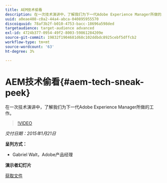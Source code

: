 ```yaml
---
title: AEM技术偷看
description: 在一次技术演讲中，了解我们为下一代Adobe Experience Manager所做的工作。
uuid: a0eae408-c0a2-44a4-abca-040895955570
discoiquuid: 78af3b2f-b010-4753-bacc-18696a598ded
targetaudience: target-audience advanced
exl-id: 4724b377-0954-49f2-8003-59861284209e
source-git-commit: 19832f1904681d68c102ddbdc8925cebf5dffcb2
workflow-type: tm+mt
source-wordcount: '63'
ht-degree: 3%

---
```


# AEM技术偷看{#aem-tech-sneak-peek}

在一次技术演讲中，了解我们为下一代Adobe Experience Manager所做的工作。

>[!VIDEO](https://video.tv.adobe.com/v/19384/?quality=9)

*交付日期：2015年1月21日*

**呈列方式：**

* Gabriel Walt，Adobe产品经理

**演示者幻灯片**

[获取文件](assets/aem-technical-sneak-peek.pdf)
<!--
[Get back to the Overview](https://helpx.adobe.com/experience-manager/kt/eseminars/gems/aem-index.html)
-->
